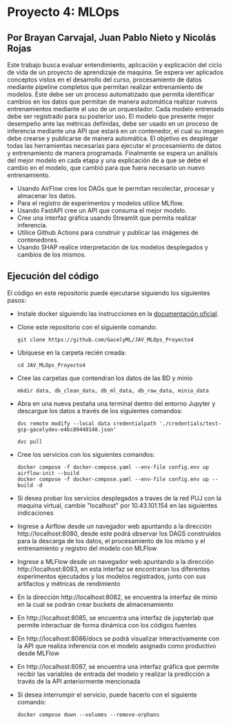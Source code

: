 # Proyecto 4: MLOps

## Por Brayan Carvajal, Juan Pablo Nieto y Nicolás Rojas

Este trabajo busca evaluar entendimiento, aplicación y explicación del ciclo de vida de un proyecto de aprendizaje de maquina. Se espera ver aplicados conceptos vistos en el desarrollo del curso, procesamiento de datos mediante pipeline completos que permitan realizar entrenamiento de modelos. Este debe ser un proceso automatizado que permita identificar cambios en los datos que permitan de manera automática realizar nuevos entrenamientos mediante el uso de un orquestador. Cada modelo entrenado debe ser registrado para su posterior uso. El modelo que presente mejor desempeño ante las métricas definidas, debe ser usado en un proceso de inferencia mediante una API que estará en un contenedor, el cual su imagen debe crearse y publicarse de manera automática. El objetivo es desplegar todas las herramientas necesarias para ejecutar el procesamiento de datos y entrenamiento de manera programada. Finalmente se espera un análisis del mejor modelo en cada etapa y una explicación de a que se debe el cambio en el modelo, que cambió para que fuera necesario un nuevo entrenamiento.

- Usando AirFlow cree los DAGs que le permitan recolectar, procesar y almacenar los datos.
- Para el registro de experimentos y modelos utilice MLflow.
- Usando FastAPI cree un API que consuma el mejor modelo.
- Cree una interfaz gráfica usando Streamlit que permita realizar inferencia.
- Utilice Github Actions para construir y publicar las imágenes de contenedores.
- Usando SHAP realice interpretación de los modelos desplegados y cambios de los mismos.

## Ejecución del código

El código en este repositorio puede ejecutarse siguiendo los siguientes pasos:

- Instale docker siguiendo las instrucciones en la [documentación oficial](https://docs.docker.com/get-docker/).

- Clone este repositorio con el siguiente comando:

  ```shell
  git clone https://github.com/GacelyML/JAV_MLOps_Proyecto4
  ```

- Ubíquese en la carpeta recién creada:

  ```shell
  cd JAV_MLOps_Proyecto4
  ```

- Cree las carpetas que contendran los datos de las BD y minio

  ```shell
  mkdir data, db_clean_data, db_ml_data, db_raw_data, minio_data
  ```

- Abra en una nueva pestaña una terminal dentro del entorno Jupyter y descargue los datos a través de los siguientes comandos:

  ```shell
  dvc remote modify --local data credentialpath './credentials/test-gcp-gacelydev-e4bc89448148.json'
  ```

  ```shell
  dvc pull
  ```

- Cree los servicios con los siguientes comandos:

  ```shell
  docker compose -f docker-compose.yaml --env-file config.env up airflow-init --build
  docker compose -f docker-compose.yaml --env-file config.env up --build -d
  ```

- Si desea probar los servicios desplegados a traves de la red PUJ con la maquina virtual, cambie "localhost" por 10.43.101.154 en las siguientes indicaciones

- Ingrese a Airflow desde un navegador web apuntando a la dirección http://localhost:8080, desde este podrá observar los DAGS construidos para la descarga de los datos, el procesamiento de los mismo y el entrenamiento y registro del modelo con MLFlow

- Ingrese a MLFlow desde un navegador web apuntando a la dirección http://localhost:8083, en esta interfaz se encontraran los diferentes experimentos ejecutados y los modelos registrados, junto con sus artifactos y métricas de rendimiento

- En la dirección http://localhost:8082, se encuentra la interfaz de minio en la cual se podrán crear buckets de almacenamiento

- En http://localhost:8085, se encuentra una interfaz de jupyterlab que permite interactuar de forma dinámica con los códigos fuentes

- En http://localhost:8086/docs se podrá visualizar interactivamente con la API que realiza inferencia con el modelo asignado como productivo desde MLFlow

- En http://localhost:8087, se encuentra una interfaz gráfica que permite recibir las variables de entrada del modelo y realizar la predicción a través de la API anteriormente mencionada

- Si desea interrumpir el servicio, puede hacerlo con el siguiente comando:
  ```shell
  docker compose down --volumes --remove-orphans
  ```
